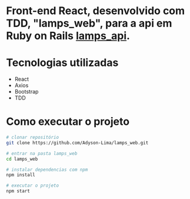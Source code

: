 # Front-end React, desenvolvido com TDD, "lamps_web", para a api em Ruby on Rails <a href="https://github.com/Adyson-Lima/lamps_api">lamps_api</a>.

# Tecnologias utilizadas

- React
- Axios
- Bootstrap
- TDD

# Como executar o projeto

```bash
# clonar repositório
git clone https://github.com/Adyson-Lima/lamps_web.git

# entrar na pasta lamps_web
cd lamps_web

# instalar dependencias com npm
npm install

# executar o projeto
npm start
```

